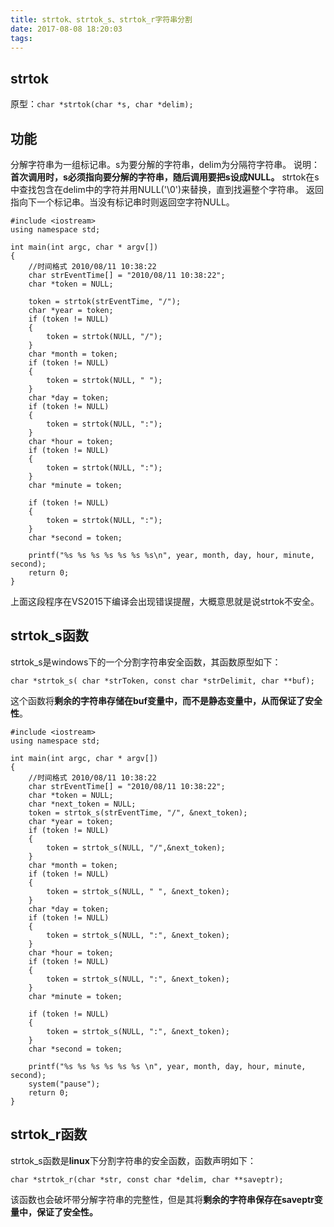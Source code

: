```yaml
---
title: strtok、strtok_s、strtok_r字符串分割
date: 2017-08-08 18:20:03
tags:
---
```


## strtok
 原型：`char *strtok(char *s, char *delim);`
## 功能
分解字符串为一组标记串。s为要分解的字符串，delim为分隔符字符串。
说明：**首次调用时，s必须指向要分解的字符串，随后调用要把s设成NULL。** strtok在s中查找包含在delim中的字符并用NULL('\0')来替换，直到找遍整个字符串。 返回指向下一个标记串。当没有标记串时则返回空字符NULL。

```
#include <iostream>  
using namespace std;  
  
int main(int argc, char * argv[])  
{  
    //时间格式 2010/08/11 10:38:22  
    char strEventTime[] = "2010/08/11 10:38:22";  
    char *token = NULL;  
      
    token = strtok(strEventTime, "/");  
    char *year = token;  
    if (token != NULL)  
    {  
        token = strtok(NULL, "/");  
    }  
    char *month = token;  
    if (token != NULL)  
    {  
        token = strtok(NULL, " ");  
    }  
    char *day = token;  
    if (token != NULL)  
    {  
        token = strtok(NULL, ":");  
    }  
    char *hour = token;  
    if (token != NULL)  
    {  
        token = strtok(NULL, ":");  
    }  
    char *minute = token;  
  
    if (token != NULL)  
    {  
        token = strtok(NULL, ":");  
    }  
    char *second = token;  
  
    printf("%s %s %s %s %s %s %s\n", year, month, day, hour, minute, second);  
    return 0;  
}  

```

上面这段程序在VS2015下编译会出现错误提醒，大概意思就是说strtok不安全。

## strtok_s函数
strtok_s是windows下的一个分割字符串安全函数，其函数原型如下：

`char *strtok_s( char *strToken, const char *strDelimit, char **buf);`

这个函数将**剩余的字符串存储在buf变量中，而不是静态变量中，从而保证了安全性**。
```
#include <iostream>  
using namespace std;

int main(int argc, char * argv[])
{
	//时间格式 2010/08/11 10:38:22  
	char strEventTime[] = "2010/08/11 10:38:22";
	char *token = NULL;
	char *next_token = NULL;
	token = strtok_s(strEventTime, "/", &next_token);
	char *year = token;
	if (token != NULL)
	{
		token = strtok_s(NULL, "/",&next_token);
	}
	char *month = token;
	if (token != NULL)
	{
		token = strtok_s(NULL, " ", &next_token);
	}
	char *day = token;
	if (token != NULL)
	{
		token = strtok_s(NULL, ":", &next_token);
	}
	char *hour = token;
	if (token != NULL)
	{
		token = strtok_s(NULL, ":", &next_token);
	}
	char *minute = token;

	if (token != NULL)
	{
		token = strtok_s(NULL, ":", &next_token);
	}
	char *second = token;

	printf("%s %s %s %s %s %s \n", year, month, day, hour, minute, second);
	system("pause");
	return 0;
}
```
## strtok_r函数
strtok_s函数是**linux**下分割字符串的安全函数，函数声明如下：

`char *strtok_r(char *str, const char *delim, char **saveptr);`

该函数也会破坏带分解字符串的完整性，但是其将**剩余的字符串保存在saveptr变量中，保证了安全性。**